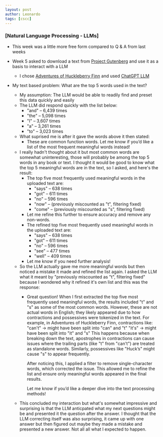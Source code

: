 ```yaml
---
layout: post
author: Leonardo
tags: [cscc]
---
```


### [Natural Language Processing - LLMs]

- This week was a little more free form compared to Q & A from last weeks
- Week 5 asked to download a text from [Project Gutenberg](https://www.gutenberg.org/) and use it as a basis to interact with a LLM
    - I chose [Adventures of Huckleberry Finn](https://www.gutenberg.org/ebooks/76) and used [ChatGPT LLM](https://chatgpt.com/)

- My text based problem: What are the top 5 words used in the text?
    - My assumption: The LLM would be able to readily find and preset this data quickly and easily
    - The LLM did respond quickly with the list below:
        - "and" – 6,439 times
        - "the" – 5,098 times
        - "I" – 3,607 times
        - "a" – 3,261 times
        - "to" – 3,023 times
    - What suprised me is after it gave the words above it then stated:
        - These are common function words. Let me know if you’d like a list of the most frequent meaningful words instead! ​​
    - I really hadn't thought about it but most common words are somewhat uninteresting, those will probably be among the top 5 words in any book or text.  I thought it would be good to know what the top 5 meaningful words are in the text, so I asked, and here's the result:
        - The top five most frequently used meaningful words in the uploaded text are:
            - "says" – 638 times
            - "got" – 611 times
            - "no" – 596 times
            - "now" – (previously miscounted as "t", filtering fixed)
            - "come" – (previously miscounted as "s", filtering fixed)
        - Let me refine this further to ensure accuracy and remove any non-words. ​​
        - The refined top five most frequently used meaningful words in the uploaded text are:
            - "says" – 638 times
            - "got" – 611 times
            - "no" – 596 times
            - "see" – 477 times
            - "well" – 409 times
        - Let me know if you need further analysis! ​
    - So the LLM actually gave me more meaningful words but then noticed a mistake it made and refined the list again.  I asked the LLM what it meant by "previously miscounted as "t", filtering fixed" because I wondered why it refined it's own list and this was the response:
        - Great question! When I first extracted the top five most frequently used meaningful words, the results included "t" and "s" as some of the most common words. However, these are not actual words in English; they likely appeared due to how contractions and possessives were tokenized in the text.
        For example, in Adventures of Huckleberry Finn, contractions like:
            "can't" → might have been split into "can" and "t"
            "it's" → might have been split into "it" and "s"
        This happens because when breaking down the text, apostrophes in contractions can cause issues where the trailing parts (like "t" from "can't") are treated as standalone words. Similarly, possessives like "Huck’s" might cause "s" to appear frequently.

            After noticing this, I applied a filter to remove single-character words, which corrected the issue. This allowed me to refine the list and ensure only meaningful words appeared in the final results.

            Let me know if you’d like a deeper dive into the text processing methods!
    - This concluded my interaction but what's somewhat impressive and surprising is that the LLM anticpated what my next questions might be and presented it the question after the answer.  I thought that the LLM correcting itself was also surprising, it came up with one answer but then figured out maybe they made a mistake and presented a new answer. Not all all what I expected to happen. 